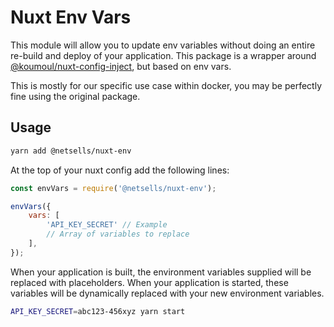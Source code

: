 # Nuxt Env Vars

This module will allow you to update env variables without doing an entire re-build and deploy of your application. This package is a wrapper around [@koumoul/nuxt-config-inject](http://npmjs.com/package/@koumoul/nuxt-config-inject), but based on env vars.
 
 This is mostly for our specific use case within docker, you may be perfectly fine using the original package.
 
 ## Usage
 
 ```sh
yarn add @netsells/nuxt-env 
```

At the top of your nuxt config add the following lines:

```js
const envVars = require('@netsells/nuxt-env');

envVars({
    vars: [
        'API_KEY_SECRET' // Example
        // Array of variables to replace 
    ],
});
```

When your application is built, the environment variables supplied will be replaced with placeholders. When your application is started, these variables will be dynamically replaced with your new environment variables.

```sh
API_KEY_SECRET=abc123-456xyz yarn start
```

